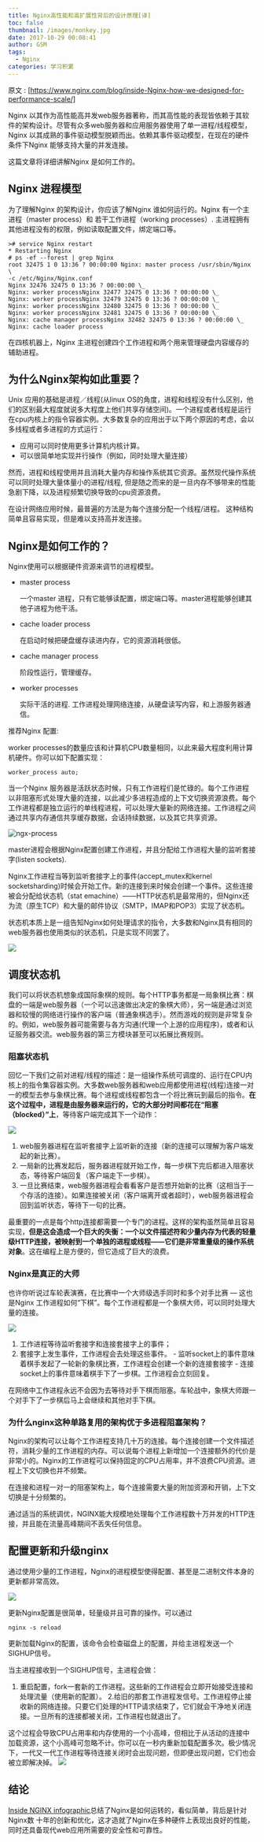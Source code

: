 ```yaml
---
title: Nginx高性能和高扩展性背后的设计原理[译]
toc: false
thumbnail: /images/monkey.jpg
date: 2017-10-29 00:08:41
author: GSM
tags:
  - Nginx
categories: 学习积累
---
```


原文 : [https://www.nginx.com/blog/inside-Nginx-how-we-designed-for-performance-scale/]

Nginx 以其作为高性能高并发web服务器著称，而其高性能的表现皆依赖于其软件的架构设计。尽管有众多web服务器和应用服务器使用了单一进程/线程模型，Nginx 以其成熟的事件驱动模型脱颖而出。依赖其事件驱动模型，在现在的硬件条件下Nginx 能够支持大量的并发连接。

这篇文章将详细讲解Nginx 是如何工作的。

<!-- more -->

## Nginx 进程模型

为了理解Nginx 的架构设计，你应该了解Nginx 谁如何运行的。Nginx 有一个主进程（master process）和 若干工作进程（working processes）. 主进程拥有其他进程没有的权限，例如读取配置文件，绑定端口等。
```nginx
># service Nginx restart
* Restarting Nginx
# ps -ef --forest | grep Nginx
root 32475 1 0 13:36 ? 00:00:00 Nginx: master process /usr/sbin/Nginx \
-c /etc/Nginx/Nginx.conf
Nginx 32476 32475 0 13:36 ? 00:00:00 \_
Nginx: worker processNginx 32477 32475 0 13:36 ? 00:00:00 \_
Nginx: worker processNginx 32479 32475 0 13:36 ? 00:00:00 \_
Nginx: worker processNginx 32480 32475 0 13:36 ? 00:00:00 \_
Nginx: worker processNginx 32481 32475 0 13:36 ? 00:00:00 \_
Nginx: cache manager processNginx 32482 32475 0 13:36 ? 00:00:00 \_
Nginx: cache loader process
```
在四核机器上，Nginx 主进程创建四个工作进程和两个用来管理硬盘内容缓存的辅助进程。

## 为什么Nginx架构如此重要？
Unix 应用的基础是进程／线程(从linux OS的角度，进程和线程没有什么区别，他们的区别最大程度就说多大程度上他们共享存储空间)。一个进程或者线程是运行在cpu内核上的指令容器实例。大多数复杂的应用出于以下两个原因的考虑，会以多线程或者多进程的方式运行：

-  应用可以同时使用更多计算机内核计算。
-  可以很简单地实现并行操作（例如，同时处理大量连接）

然而，进程和线程使用并且消耗大量内存和操作系统其它资源。虽然现代操作系统可以同时处理大量体量小的进程/线程, 但是随之而来的是一旦内存不够带来的性能急剧下降，以及进程频繁切换导致的cpu资源浪费。

在设计网络应用时候，最普遍的方法是为每个连接分配一个线程/进程。 这种结构简单且容易实现，但是难以支持高并发连接。

## Nginx是如何工作的？
Nginx使用可以根据硬件资源来调节的进程模型。

- master process

    一个master 进程，只有它能够读配置，绑定端口等。master进程能够创建其他子进程为他干活。

- cache loader process

    在启动时候把硬盘缓存读进内存，它的资源消耗很低。

- cache manager process

    阶段性运行，管理缓存。

- worker processes

    实际干活的进程. 工作进程处理网络连接，从硬盘读写内容，和上游服务器通信。

推荐Nginx 配置:

worker processes的数量应该和计算机CPU数量相同，以此来最大程度利用计算机硬件。你可以如下配置实现：

```Nginx
worker_process auto;
```

当一个Nginx 服务器是活跃状态时候，只有工作进程们是忙碌的。每个工作进程以非阻塞形式处理大量的连接，以此减少多进程造成的上下文切换资源浪费。每个工作进程都是独立运行的单线程进程，可以处理大量新的网络连接。工作进程之间通过共享内存通信共享缓存数据，会话持续数据，以及其它共享资源。

![ngx-process](https://cdn-1.wp.nginx.com/wp-content/uploads/2015/06/infographic-Inside-NGINX_worker-process.png)

master进程会根据Nginx配置创建工作进程，并且分配给工作进程大量的监听套接字(listen sockets).

Nginx工作进程当等到监听套接字上的事件(accept_mutex和kernel socketsharding)时候会开始工作。新的连接到来时候会创建一个事件。这些连接被会分配给状态机（stat emachine）——HTTP状态机是最常用的，但Nginx还为流（原生TCP）和大量的邮件协议（SMTP，IMAP和POP3）实现了状态机。

状态机本质上是一组告知Nginx如何处理请求的指令，大多数和Nginx具有相同的web服务器也使用类似的状态机，只是实现不同罢了。

![](https://cdn-1.wp.nginx.com/wp-content/uploads/2015/06/infographic-Inside-NGINX_request-flow.png)

## 调度状态机
我们可以将状态机想象成国际象棋的规则。每个HTTP事务都是一局象棋比赛：棋盘的一端是web服务器（一个可以迅速做出决定的象棋大师），另一端是通过浏览器和较慢的网络进行操作的客户端（普通象棋选手）。然而游戏的规则是非常复杂的。例如，web服务器可能需要与各方沟通(代理一个上游的应用程序)，或者和认证服务器交流。web服务器的第三方模块甚至可以拓展比赛规则。

### 阻塞状态机
回忆一下我们之前对进程/线程的描述：是一组操作系统可调度的、运行在CPU内核上的指令集容器实例。大多数web服务器和web应用都使用进程(线程)连接一对一的模型去参与象棋比赛。每个进程或线程都包含一个将比赛玩到最后的指令。**在这个过程中，进程是由服务器来运行的，它的大部分时间都花在“阻塞（blocked）”上**，等待客户端完成其下一个动作：

![](https://cdn-1.wp.nginx.com/wp-content/uploads/2015/06/infographic-Inside-NGINX_blocking.png)

1. web服务器进程在监听套接字上监听新的连接（新的连接可以理解为客户端发起的新比赛）。
2. 一局新的比赛发起后，服务器进程就开始工作，每一步棋下完后都进入阻塞状态，等待客户端回复（客户端走下一步棋）。
3. 一旦比赛结束，web服务器进程会看看客户是否想开始新的比赛（这相当于一个存活的连接）。如果连接被关闭（客户端离开或者超时），web服务器进程会回到监听状态，等待下一句的比赛。

最重要的一点是每个http连接都需要一个专门的进程。这样的架构虽然简单且容易实现，**但是这会造成一个巨大的失衡：一个以文件描述符和少量内存为代表的轻量级HTTP连接，被映射到一个单独的进程或线程——它们是非常重量级的操作系统对象**。这在编程上是方便的，但它造成了巨大的浪费。

### Nginx是真正的大师
也许你听说过车轮表演赛，在比赛中一个大师级选手同时和多个对手比赛 — 这也是Nginx 工作进程如何“下棋”。每个工作进程都是一个象棋大师，可以同时处理大量的连接。

![](https://cdn-1.wp.nginx.com/wp-content/uploads/2015/06/infographic-Inside-NGINX_nonblocking.png)

1. 工作进程等待监听套接字和连接套接字上的事件；
2. 套接字上发生事件，工作进程会去处理这些事件。
        - 监听socket上的事件意味着棋手发起了一轮新的象棋比赛，工作进程会创建一个新的连接套接字
        - 连接socket上的事件意味着棋手下了一步棋。工作进程会立刻回复。

在网络中工作进程永远不会因为去等待对手下棋而阻塞。车轮战中，象棋大师跟一个对手下了一步棋后马上会继续和其他对手下棋。

### 为什么nginx这种单路复用的架构优于多进程阻塞架构？
Nginx的架构可以让每个工作进程支持几十万的连接。每个连接创建一个文件描述符，消耗少量的工作进程的内存。可以说每个进程上新增加一个连接额外的代价是非常小的。Nginx的工作进程可以保持固定的CPU占用率，并不浪费CPU资源。进程上下文切换也并不频繁。

在连接和进程一对一的阻塞架构上，每个连接需要大量的附加资源和开销，上下文切换是十分频繁的。

通过适当的系统调优，NGINX能大规模地处理每个工作进程数十万并发的HTTP连接，并且能在流量高峰期间不丢失任何信息。

## 配置更新和升级nginx
通过使用少量的工作进程，Nginx的进程模型使得配置、甚至是二进制文件本身的更新都非常高效。

![](https://cdn-1.wp.nginx.com/wp-content/uploads/2015/06/infographic-Inside-NGINX_load-config-1.png)

更新Nginx配置是很简单，轻量级并且可靠的操作。可以通过
```
nginx -s reload
```
更新加载Nginx的配置，该命令会检查磁盘上的配置，并给主进程发送一个SIGHUP信号。

当主进程接收到一个SIGHUP信号，主进程会做：
1. 重启配置，fork一套新的工作进程。这些新的工作进程会立即开始接受连接和处理流量（使用新的配置）。
2.给旧的那套工作进程发信号。工作进程停止接收新的网络连接。只要它们处理的HTTP请求结束了，它们就会干净地关闭连接。一旦所有的连接都被关闭，工作进程也就退出了。

这个过程会导致CPU占用率和内存使用的一个小高峰，但相比于从活动的连接中加载资源，这个小高峰可忽略不计。你可以在一秒内重新加载配置多次。极少情况下，一代又一代工作进程等待连接关闭时会出现问题，但即便出现问题，它们也会被立即解决掉。
![](https://cdn-1.wp.nginx.com/wp-content/uploads/2015/06/infographic-Inside-NGINX_load-binary.png)

## 结论
[Inside NGINX infographic](https://www.nginx.com/resources/library/infographic-inside-nginx/)总结了Nginx是如何运转的，看似简单，背后是针对Nginx数
十年的创新和优化，这才造就了Nginx在多种硬件上表现出良好的性能，同时还具备现代web应用所需要的安全性和可靠性。








